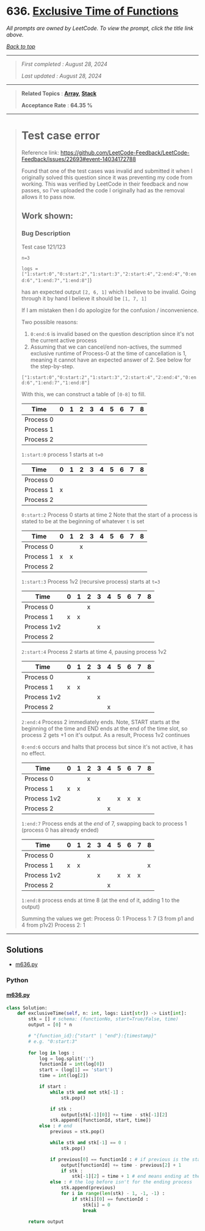 # 636. [Exclusive Time of Functions](<https://leetcode.com/problems/exclusive-time-of-functions>)

*All prompts are owned by LeetCode. To view the prompt, click the title link above.*

*[Back to top](<../README.md>)*

------

> *First completed : August 28, 2024*
>
> *Last updated : August 28, 2024*

------

> **Related Topics** : **[Array](<by_topic/Array.md>), [Stack](<by_topic/Stack.md>)**
>
> **Acceptance Rate** : **64.35 %**

------

> # Test case error
> 
> Reference link: https://github.com/LeetCode-Feedback/LeetCode-Feedback/issues/22693#event-14034172788
> 
> Found that one of the test cases was invalid and submitted it when I originally solved this question since it was preventing my code from working. 
> This was verified by LeetCode in their feedback and now passes, so I've uploaded the code I originally had as the removal allows it to pass now.
> 
> ## Work shown:
> 
> ### Bug Description
> 
> Test case 121/123
> 
> `n=3`
> 
> `logs = ["1:start:0","0:start:2","1:start:3","2:start:4","2:end:4","0:end:6","1:end:7","1:end:8"]`)
> 
> has an expected output `[2, 6, 1]` which I believe to be invalid. Going through it by hand I believe it should be `[1, 7, 1]`
> 
> If I am mistaken then I do apologize for the confusion / inconvenience.
> 
> Two possible reasons:
> 1. `0:end:6` is invalid based on the question description since it's not the current active process
> 2. Assuming that we can cancel/end non-actives, the summed exclusive runtime of Process-0 at the time of cancellation is 1, meaning it cannot have an expected answer of 2. See below for the step-by-step.
> 
> 
>  `["1:start:0","0:start:2","1:start:3","2:start:4","2:end:4","0:end:6","1:end:7","1:end:8"]`
> 
> With this, we can construct a table of `[0-8]` to fill.
> 
> | Time      | 0   | 1   | 2   | 3   | 4   | 5   | 6   | 7   | 8   |  
> | --------- | --- | --- | --- | --- | --- | --- | --- | --- | --- |
> | Process 0 |     |     |     |     |     |     |     |     |     |     
> | Process 1 |     |     |     |     |     |     |     |     |     |     
> | Process 2 |     |     |     |     |     |     |     |     |     |     
> 
> `1:start:0` process 1 starts at `t=0`
> 
> | Time      | 0   | 1   | 2   | 3   | 4   | 5   | 6   | 7   | 8   |    
> | --------- | --- | --- | --- | --- | --- | --- | --- | --- | --- |
> | Process 0 |     |     |       |       |      |     |        |        |     |     
> | Process 1 |  x   |     |     |     |     |     |     |     |     |     
> | Process 2 |     |     |     |     |     |     |     |     |     |     
> 
> `0:start:2` Process 0 starts at time 2
> Note that the start of a process is stated to be at the beginning of whatever `t` is set
> 
> | Time            | 0   | 1   | 2   | 3   | 4   | 5   | 6   | 7   | 8   |   
> | ---------      | --- | --- | --- | --- | --- | --- | --- | --- | --- |
> | Process 0     |       |      |  x   |     |     |     |     |     |     |     
> | Process 1     |   x  |  x   |     |     |     |     |     |     |     |     
> | Process 2     |     |     |     |     |     |     |     |     |     |     
> 
> `1:start:3` Process 1v2 (recursive process) starts at `t=3`
> 
> | Time              | 0   | 1   | 2     | 3   | 4   | 5   | 6   | 7   | 8   |     
> | ---------        | --- | --- | --- | --- | --- | --- | --- | --- | --- |
> | Process 0       |       |      |  x   |     |     |     |     |     |     |     
> | Process 1       |   x  |  x   |      |     |     |     |     |     |     |    
> | Process 1v2    |      |      |      | x    |     |     |     |     |     |   
> | Process 2       |      |      |      |     |     |     |     |     |     |     
> 
> 
> `2:start:4` Process 2 starts at time 4, pausing process 1v2
> 
> | Time              | 0   | 1   | 2     | 3   | 4   | 5   | 6   | 7   | 8   |   
> | ---------        | --- | --- | --- | --- | --- | --- | --- | --- | --- |
> | Process 0       |       |      |  x   |       |     |     |     |     |     |     
> | Process 1       |   x  |  x   |      |       |     |     |     |     |     |     
> | Process 1v2    |      |      |      | x     |     |     |     |     |     |     
> | Process 2       |      |      |      |        | x     |     |     |     |     |   
> 
> `2:end:4` Process 2 immediately ends. Note, START starts at the beginning of the time and END ends at the end of the time slot, so process 2 gets +1 on it's output.
> As a result, Process 1v2 continues
> 
> `0:end:6` occurs and halts that process but since it's not active, it has no effect.
> 
> | Time              | 0   | 1   | 2     | 3   | 4    | 5   | 6       | 7   | 8       |
> | ---------        | --- | --- | --- | --- | --- | --- | ---    | --- | --- |
> | Process 0       |       |      |  x   |       |      |      |          |     |         |
> | Process 1       |   x  |  x   |      |       |       |      |         |     |         |
> | Process 1v2    |      |      |      | x     |       | x   |  x      | x   |         |
> | Process 2       |      |      |      |        | x     |     |         |     |        |
> 
> `1:end:7` Process ends at the *end* of 7, swapping back to process 1 (process 0 has already ended)
> 
> | Time              | 0   | 1   | 2     | 3   | 4    | 5   | 6       | 7   | 8       |
> | ---------        | --- | --- | --- | --- | --- | --- | ---    | --- |--- |
> | Process 0       |       |      |  x   |       |      |      |          |     |     |    
> | Process 1       |   x  |  x   |      |       |       |      |         |     |  x   |  
> | Process 1v2    |      |      |      | x     |       | x   |  x      | x   |     |   
> | Process 2       |      |      |      |        | x     |     |         |     |     |    
> 
> `1:end:8` process ends at time 8 (at the end of it, adding 1 to the output)
> 
> Summing the values we get:
> Process 0: 1
> Process 1: 7 (3 from p1 and 4 from p1v2)
> Process 2: 1
> 

------

## Solutions

- [m636.py](<../my-submissions/m636.py>)
### Python
#### [m636.py](<../my-submissions/m636.py>)
```Python
class Solution:
    def exclusiveTime(self, n: int, logs: List[str]) -> List[int]:
        stk = [] # schema: (functionNo, start=True/False, time)
        output = [0] * n

        # "{function_id}:{"start" | "end"}:{timestamp}"
        # e.g. "0:start:3"
        
        for log in logs :
            log = log.split(':')
            functionId = int(log[0])
            start = (log[1] == 'start')
            time = int(log[2])

            if start :
                while stk and not stk[-1] :
                    stk.pop()

                if stk :
                    output[stk[-1][0]] += time - stk[-1][2]
                stk.append([functionId, start, time])
            else : # end
                previous = stk.pop()

                while stk and stk[-1] == 0 :
                    stk.pop()

                if previous[0] == functionId : # if previous is the start of the current process
                    output[functionId] += time - previous[2] + 1
                    if stk :
                        stk[-1][2] = time + 1 # end means ending at the end of time ___
                else : # the log before isn't for the ending process
                    stk.append(previous)
                    for i in range(len(stk) - 1, -1, -1) :
                        if stk[i][0] == functionId :
                            stk[i] = 0
                            break

        return output

```

